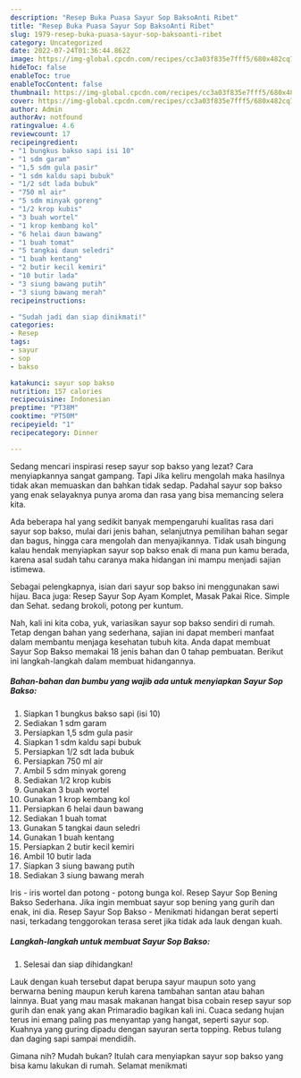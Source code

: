 ```yaml
---
description: "Resep Buka Puasa Sayur Sop BaksoAnti Ribet"
title: "Resep Buka Puasa Sayur Sop BaksoAnti Ribet"
slug: 1979-resep-buka-puasa-sayur-sop-baksoanti-ribet
category: Uncategorized
date: 2022-07-24T01:36:44.862Z
image: https://img-global.cpcdn.com/recipes/cc3a03f835e7fff5/680x482cq70/sayur-sop-bakso-foto-resep-utama.jpg
hideToc: false
enableToc: true
enableTocContent: false
thumbnail: https://img-global.cpcdn.com/recipes/cc3a03f835e7fff5/680x482cq70/sayur-sop-bakso-foto-resep-utama.jpg
cover: https://img-global.cpcdn.com/recipes/cc3a03f835e7fff5/680x482cq70/sayur-sop-bakso-foto-resep-utama.jpg
author: Admin
authorAv: notfound
ratingvalue: 4.6
reviewcount: 17
recipeingredient:
- "1 bungkus bakso sapi isi 10"
- "1 sdm garam"
- "1,5 sdm gula pasir"
- "1 sdm kaldu sapi bubuk"
- "1/2 sdt lada bubuk"
- "750 ml air"
- "5 sdm minyak goreng"
- "1/2 krop kubis"
- "3 buah wortel"
- "1 krop kembang kol"
- "6 helai daun bawang"
- "1 buah tomat"
- "5 tangkai daun seledri"
- "1 buah kentang"
- "2 butir kecil kemiri"
- "10 butir lada"
- "3 siung bawang putih"
- "3 siung bawang merah"
recipeinstructions:

- "Sudah jadi dan siap dinikmati!"
categories:
- Resep
tags:
- sayur
- sop
- bakso

katakunci: sayur sop bakso 
nutrition: 157 calories
recipecuisine: Indonesian
preptime: "PT38M"
cooktime: "PT50M"
recipeyield: "1"
recipecategory: Dinner

---
```



Sedang mencari inspirasi resep sayur sop bakso yang lezat? Cara menyiapkannya sangat gampang. Tapi Jika keliru mengolah maka hasilnya tidak akan memuaskan dan bahkan tidak sedap. Padahal sayur sop bakso yang enak selayaknya punya aroma dan rasa yang bisa memancing selera kita.


Ada beberapa hal yang sedikit banyak mempengaruhi kualitas rasa dari sayur sop bakso, mulai dari jenis bahan, selanjutnya pemilihan bahan segar dan bagus, hingga cara mengolah dan menyajikannya. Tidak usah bingung kalau hendak menyiapkan sayur sop bakso enak di mana pun kamu berada, karena asal sudah tahu caranya maka hidangan ini mampu menjadi sajian istimewa.

Sebagai pelengkapnya, isian dari sayur sop bakso ini menggunakan sawi hijau. Baca juga: Resep Sayur Sop Ayam Komplet, Masak Pakai Rice. Simple dan Sehat. sedang brokoli, potong per kuntum.


Nah, kali ini kita coba, yuk, variasikan sayur sop bakso sendiri di rumah. Tetap dengan bahan yang sederhana, sajian ini dapat memberi manfaat dalam membantu menjaga kesehatan tubuh kita. Anda dapat membuat Sayur Sop Bakso memakai 18 jenis bahan dan 0 tahap pembuatan. Berikut ini langkah-langkah dalam membuat hidangannya.

<!--inarticleads1-->

##### Bahan-bahan dan bumbu yang wajib ada untuk menyiapkan Sayur Sop Bakso:

1. Siapkan 1 bungkus bakso sapi (isi 10)
1. Sediakan 1 sdm garam
1. Persiapkan 1,5 sdm gula pasir
1. Siapkan 1 sdm kaldu sapi bubuk
1. Persiapkan 1/2 sdt lada bubuk
1. Persiapkan 750 ml air
1. Ambil 5 sdm minyak goreng
1. Sediakan 1/2 krop kubis
1. Gunakan 3 buah wortel
1. Gunakan 1 krop kembang kol
1. Persiapkan 6 helai daun bawang
1. Sediakan 1 buah tomat
1. Gunakan 5 tangkai daun seledri
1. Gunakan 1 buah kentang
1. Persiapkan 2 butir kecil kemiri
1. Ambil 10 butir lada
1. Siapkan 3 siung bawang putih
1. Sediakan 3 siung bawang merah


Iris - iris wortel dan potong - potong bunga kol. Resep Sayur Sop Bening Bakso Sederhana. Jika ingin membuat sayur sop bening yang gurih dan enak, ini dia. Resep Sayur Sop Bakso - Menikmati hidangan berat seperti nasi, terkadang tenggorokan terasa seret jika tidak ada lauk dengan kuah. 

<!--inarticleads2-->

##### Langkah-langkah untuk membuat Sayur Sop Bakso:


1. Selesai dan siap dihidangkan!

Lauk dengan kuah tersebut dapat berupa sayur maupun soto yang berwarna bening maupun keruh karena tambahan santan atau bahan lainnya. Buat yang mau masak makanan hangat bisa cobain resep sayur sop gurih dan enak yang akan Primaradio bagikan kali ini. Cuaca sedang hujan terus ini emang paling pas menyantap yang hangat, seperti sayur sop. Kuahnya yang guring dipadu dengan sayuran serta topping. Rebus tulang dan daging sapi sampai mendidih. 

Gimana nih? Mudah bukan? Itulah cara menyiapkan sayur sop bakso yang bisa kamu lakukan di rumah. Selamat menikmati
